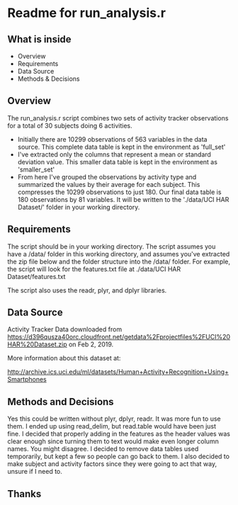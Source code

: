 # Readme for run_analysis.r
## What is inside
* Overview 
* Requirements
* Data Source
* Methods & Decisions

## Overview 
The run_analysis.r script combines two sets of activity tracker observations for a total of 30 subjects doing 6 activities.

* Initially there are 10299 observations of 563 variables in the data source. This complete data table is kept in the environment as 'full_set'
* I've extracted only the columns that represent a mean or standard deviation value. This smaller data table is kept in the environment as 'smaller_set'
* From here I've grouped the observations by activity type and summarized the values by their average for each subject. This compresses the 10299 observations to just 180. Our final data table is 180 observations by 81 variables.  It will be written to the './data/UCI HAR Dataset/' folder in your working directory.

## Requirements
The script should be in your working directory. The script assumes you have a /data/ folder in this working directory, and assumes you've extracted the zip file below and the folder structure into the /data/ folder.  For example, the script will look for the features.txt file at ./data/UCI HAR Dataset/features.txt

The script also uses the readr, plyr, and dplyr libraries.

## Data Source
Activity Tracker Data downloaded from
https://d396qusza40orc.cloudfront.net/getdata%2Fprojectfiles%2FUCI%20HAR%20Dataset.zip
on Feb 2, 2019.

More information about this dataset at:

http://archive.ics.uci.edu/ml/datasets/Human+Activity+Recognition+Using+Smartphones

## Methods and Decisions
Yes this could be written without plyr, dplyr, readr. It was more fun to use them.
I ended up using read_delim, but read.table would have been just fine.
I decided that properly adding in the features as the header values was clear enough since turning them to text would make even longer column names.  You might disagree.
I decided to remove data tables used temporarily, but kept a few so people can go back to them. I also decided to make subject and activity factors since they were going to act that way, unsure if I need to.

## Thanks
